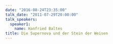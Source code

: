 ```yaml
---
date: "2016-08-24T23:35:00"
talk_date: "2011-07-29T20:00:00"
talk_speakers:
  speaker1:
    name: Hanfried Baltes
title: Die Supernova und der Stein der Weisen
---
```

